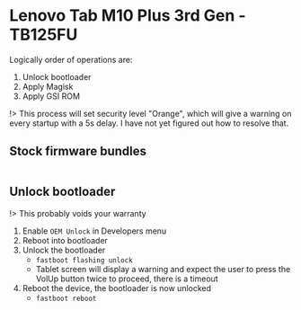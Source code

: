 # Lenovo Tab M10 Plus 3rd Gen - TB125FU

Logically order of operations are:
1. Unlock bootloader
2. Apply Magisk
3. Apply GSI ROM

!> This process will set security level "Orange", which will give a warning on every startup with a 5s delay. I have not yet figured out how to resolve that.

## Stock firmware bundles
```
```

## Unlock bootloader

!> This probably voids your warranty

1. Enable `OEM Unlock` in Developers menu
2. Reboot into bootloader
3. Unlock the bootloader
   * `fastboot flashing unlock`
   * Tablet screen will display a warning and expect the user to press the VolUp button twice to proceed, there is a timeout
4. Reboot the device, the bootloader is now unlocked
   * `fastboot reboot`
